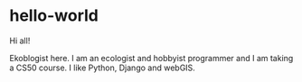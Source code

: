 # hello-world

Hi all!

Ekoblogist here. I am an ecologist and hobbyist programmer and I am taking a CS50 course.
I like Python, Django and webGIS.
